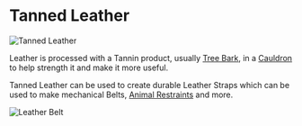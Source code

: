 # Tanned Leather

![Tanned Leather](item:betterwithmods:tanned_leather)

Leather is processed with a Tannin product, usually [Tree Bark](bark.md), in a [Cauldron](../blocks/cauldron.md) to help strength it and make it more useful.

Tanned Leather can be used to create durable Leather Straps which can be used to make mechanical Belts, [Animal Restraints](restraint.md) and more.


![Leather Belt](item:betterwithmods:leather_belt)
